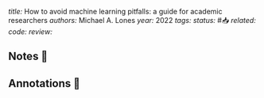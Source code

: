 *title:* How to avoid machine learning pitfalls: a guide for academic researchers
*authors:* Michael A. Lones
*year:* 2022
*tags:* 
*status:* #📥
*related:*
*code:*
*review:*

## Notes 📍

## Annotations 📖
